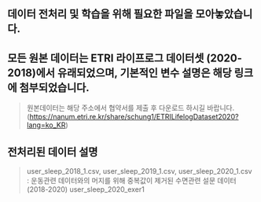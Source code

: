 ## 데이터 전처리 및 학습을 위해 필요한 파일을 모아놓았습니다.
## 모든 원본 데이터는 ETRI 라이프로그 데이터셋 (2020-2018)에서 유래되었으며, 기본적인 변수 설명은 해당 링크에 첨부되었습니다. 
> 원본데이터는 해당 주소에서 협약서를 제출 후 다운로드 하시길 바랍니다.
> (https://nanum.etri.re.kr/share/schung1/ETRILifelogDataset2020?lang=ko_KR)

## 전처리된 데이터 설명
> user_sleep_2018_1.csv, user_sleep_2019_1.csv, user_sleep_2020_1.csv : 운동관련 데이터와의 머지를 위해 중복값이 제거된 수면관련 설문 데이터 (2018-2020)
> user_sleep_2020_exer1
